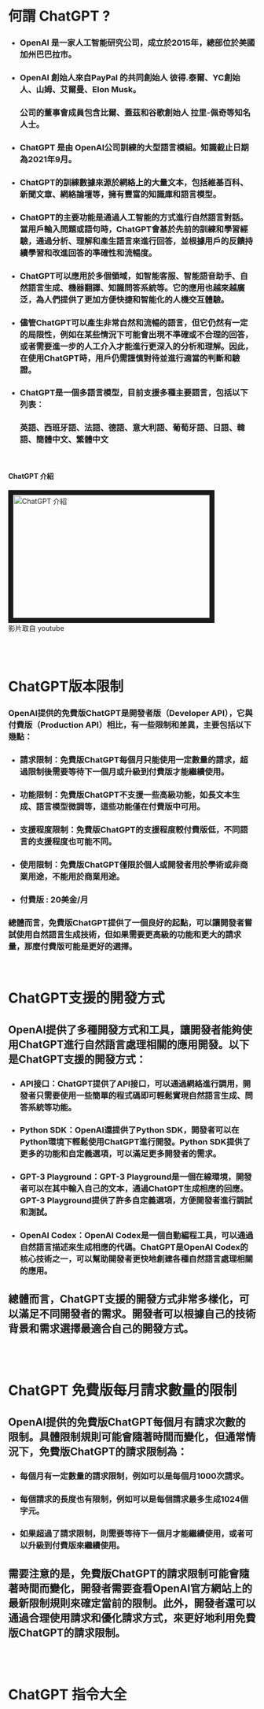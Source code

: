 # 何謂 ChatGPT ?
- ### OpenAI 是一家人工智能研究公司，成立於2015年，總部位於美國加州巴巴拉市。
- ### OpenAI 創始人來自PayPal 的共同創始人 彼得.泰爾、YC創始人、山姆、艾爾曼、Elon Musk。
  ### 公司的董事會成員包含比爾、蓋茲和谷歌創始人 拉里-佩奇等知名人士。
- ### ChatGPT 是由 OpenAI公司訓練的大型語言模組。知識截止日期為2021年9月。

- ### ChatGPT的訓練數據來源於網絡上的大量文本，包括維基百科、新聞文章、網絡論壇等，擁有豐富的知識庫和語言模型。
- ### ChatGPT的主要功能是通過人工智能的方式進行自然語言對話。當用戶輸入問題或語句時，ChatGPT會基於先前的訓練和學習經驗，通過分析、理解和產生語言來進行回答，並根據用戶的反饋持續學習和改進回答的準確性和流暢度。
- ### ChatGPT可以應用於多個領域，如智能客服、智能語音助手、自然語言生成、機器翻譯、知識問答系統等。它的應用也越來越廣泛，為人們提供了更加方便快捷和智能化的人機交互體驗。
- ### 儘管ChatGPT可以產生非常自然和流暢的語言，但它仍然有一定的局限性，例如在某些情況下可能會出現不準確或不合理的回答，或者需要進一步的人工介入才能進行更深入的分析和理解。因此，在使用ChatGPT時，用戶仍需謹慎對待並進行適當的判斷和驗證。
- ### ChatGPT是一個多語言模型，目前支援多種主要語言，包括以下列表：
  ### 英語、西班牙語、法語、德語、意大利語、葡萄牙語、日語、韓語、簡體中文、繁體中文

<br>

#### ChatGPT 介紹 <br>
<a href="http://www.youtube.com/watch?feature=player_embedded&v=WizoCwjEKsg" target="_blank"><img src="http://img.youtube.com/vi/WizoCwjEKsg/0.jpg" 
alt="ChatGPT 介紹 " width="400" height="250" border="10" /></a>
<br>影片取自 youtube

<br>

<br>

# ChatGPT版本限制 <br>

### OpenAI提供的免費版ChatGPT是開發者版（Developer API），它與付費版（Production API）相比，有一些限制和差異，主要包括以下幾點：<br>

- ### 請求限制：免費版ChatGPT每個月只能使用一定數量的請求，超過限制後需要等待下一個月或升級到付費版才能繼續使用。
- ### 功能限制：免費版ChatGPT不支援一些高級功能，如長文本生成、語言模型微調等，這些功能僅在付費版中可用。
- ### 支援程度限制：免費版ChatGPT的支援程度較付費版低，不同語言的支援程度也可能不同。
- ### 使用限制：免費版ChatGPT僅限於個人或開發者用於學術或非商業用途，不能用於商業用途。
- ### 付費版 : 20美金/月
### 總體而言，免費版ChatGPT提供了一個良好的起點，可以讓開發者嘗試使用自然語言生成技術，但如果需要更高級的功能和更大的請求量，那麼付費版可能是更好的選擇。

<br>

# ChatGPT支援的開發方式<br>
## OpenAI提供了多種開發方式和工具，讓開發者能夠使用ChatGPT進行自然語言處理相關的應用開發。以下是ChatGPT支援的開發方式：<br>

 - ### API接口：ChatGPT提供了API接口，可以通過網絡進行調用，開發者只需要使用一些簡單的程式碼即可輕鬆實現自然語言生成、問答系統等功能。
 - ### Python SDK：OpenAI還提供了Python SDK，開發者可以在Python環境下輕鬆使用ChatGPT進行開發。Python SDK提供了更多的功能和自定義選項，可以滿足更多開發者的需求。
 - ### GPT-3 Playground：GPT-3 Playground是一個在線環境，開發者可以在其中輸入自己的文本，通過ChatGPT生成相應的回應。GPT-3 Playground提供了許多自定義選項，方便開發者進行調試和測試。
 - ### OpenAI Codex：OpenAI Codex是一個自動編程工具，可以通過自然語言描述來生成相應的代碼。ChatGPT是OpenAI Codex的核心技術之一，可以幫助開發者更快地創建各種自然語言處理相關的應用。
## 總體而言，ChatGPT支援的開發方式非常多樣化，可以滿足不同開發者的需求。開發者可以根據自己的技術背景和需求選擇最適合自己的開發方式。

<br><br>

# ChatGPT 免費版每月請求數量的限制<br>
## OpenAI提供的免費版ChatGPT每個月有請求次數的限制。具體限制規則可能會隨著時間而變化，但通常情況下，免費版ChatGPT的請求限制為：

- ### 每個月有一定數量的請求限制，例如可以是每個月1000次請求。
- ### 每個請求的長度也有限制，例如可以是每個請求最多生成1024個字元。
- ### 如果超過了請求限制，則需要等待下一個月才能繼續使用，或者可以升級到付費版來繼續使用。

## 需要注意的是，免費版ChatGPT的請求限制可能會隨著時間而變化，開發者需要查看OpenAI官方網站上的最新限制規則來確定當前的限制。此外，開發者還可以通過合理使用請求和優化請求方式，來更好地利用免費版ChatGPT的請求限制。

<br><br>

# ChatGPT 指令大全




